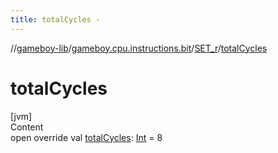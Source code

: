 ```yaml
---
title: totalCycles -
---
```

//[gameboy-lib](../../index.md)/[gameboy.cpu.instructions.bit](../index.md)/[SET_r](index.md)/[totalCycles](total-cycles.md)



# totalCycles  
[jvm]  
Content  
open override val [totalCycles](total-cycles.md): [Int](https://kotlinlang.org/api/latest/jvm/stdlib/kotlin/-int/index.html) = 8  



